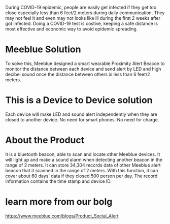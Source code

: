 During COVID-19 epidemic, people are easily get infected if they get too close especially less than 6 feet/2 meters during daily communication. They may not feel it and even may not looks like ill during the first 2 weeks after got infected. Doing a COVID-19 test is costive, keeping a safe distance is most effective and economic way to avoid epidemic spreading.


# Meeblue Solution
To solve this, Meeblue designed a smart wearable Proximity Alert Beacon to monitor the distance between each device and send alert by LED and high decibel sound once the distance between others is less than 6 feet/2 meters.

# This is a Device to Device solution
Each device will make LED and sound alert independently when they are closed to another device. No need for smart phones. No need for charge.

# About the Product
It is a bluetooth beacon, able to scan and locate other Meeblue devices. It will light up and make a sound alarm when detecting another beacon in the range of 2 meters. It can store 34,304 records data of other Meeblue alert beacon that it scanned in the range of 2 meters. With this function, it can cover about 60 days' data if they closed 500 person per day. The record information contains the time stamp and device ID.

# learn more from our bolg
https://www.meeblue.com/blogs/Product_Social_Alert
